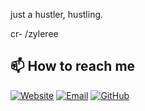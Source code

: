 just a hustler, hustling.

cr- /zyleree
## 📫 How to reach me
[![Website](https://img.shields.io/badge/Website-zyleree.pro-FF7139?style=for-the-badge&logo=firefox-browser&logoColor=white)](https://zyleree.pro)
[![Email](https://img.shields.io/badge/Email-D14836?style=for-the-badge&logo=gmail&logoColor=white)](creamemepied@gmail.com)
[![GitHub](https://img.shields.io/badge/GitHub-100000?style=for-the-badge&logo=github&logoColor=white)](https://github.com/creamemepied)
